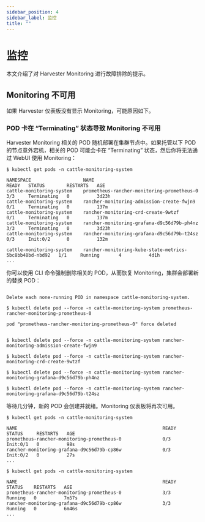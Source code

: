 ```yaml
---
sidebar_position: 4
sidebar_label: 监控
title: ""
---
```


# 监控

本文介绍了对 Harvester Monitoring 进行故障排除的提示。

## Monitoring 不可用

如果 Harvester 仪表板没有显示 Monitoring，可能原因如下。

### POD 卡在 “Terminating” 状态导致 Monitoring 不可用

Harvester Monitoring 相关的 POD 随机部署在集群节点中。如果托管以下 POD 的节点意外宕机，相关的 POD 可能会卡在 “Terminating” 状态，然后你将无法通过 WebUI 使用 Monitoring：

```
$ kubectl get pods -n cattle-monitoring-system

NAMESPACE                   NAME                                                     READY   STATUS        RESTARTS   AGE
cattle-monitoring-system    prometheus-rancher-monitoring-prometheus-0               3/3     Terminating   0          3d23h
cattle-monitoring-system    rancher-monitoring-admission-create-fwjn9                0/1     Terminating   0          137m
cattle-monitoring-system    rancher-monitoring-crd-create-9wtzf                      0/1     Terminating   0          137m
cattle-monitoring-system    rancher-monitoring-grafana-d9c56d79b-ph4nz               3/3     Terminating   0          3d23h
cattle-monitoring-system    rancher-monitoring-grafana-d9c56d79b-t24sz               0/3     Init:0/2      0          132m

cattle-monitoring-system    rancher-monitoring-kube-state-metrics-5bc8bb48bd-nbd92   1/1     Running       4          4d1h
...

```

你可以使用 CLI 命令强制删除相关的 POD，从而恢复 Monitoring，集群会部署新的替换 POD：

```

Delete each none-running POD in namespace cattle-monitoring-system.

$ kubectl delete pod --force -n cattle-monitoring-system prometheus-rancher-monitoring-prometheus-0

pod "prometheus-rancher-monitoring-prometheus-0" force deleted


$ kubectl delete pod --force -n cattle-monitoring-system rancher-monitoring-admission-create-fwjn9

$ kubectl delete pod --force -n cattle-monitoring-system rancher-monitoring-crd-create-9wtzf

$ kubectl delete pod --force -n cattle-monitoring-system rancher-monitoring-grafana-d9c56d79b-ph4nz

$ kubectl delete pod --force -n cattle-monitoring-system rancher-monitoring-grafana-d9c56d79b-t24sz
```

等待几分钟，新的 POD 会创建并就绪。Monitoring 仪表板将再次可用。

```
$ kubectl get pods -n cattle-monitoring-system

NAME                                                     READY   STATUS     RESTARTS   AGE
prometheus-rancher-monitoring-prometheus-0               0/3     Init:0/1   0          98s
rancher-monitoring-grafana-d9c56d79b-cp86w               0/3     Init:0/2   0          27s
...

$ kubectl get pods -n cattle-monitoring-system

NAME                                                     READY   STATUS    RESTARTS   AGE
prometheus-rancher-monitoring-prometheus-0               3/3     Running   0          7m57s
rancher-monitoring-grafana-d9c56d79b-cp86w               3/3     Running   0          6m46s
...

```

